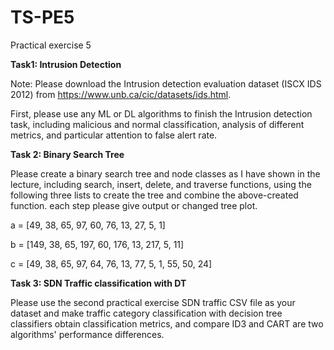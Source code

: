 # TS-PE5
Practical exercise 5

**Task1: Intrusion Detection**

Note: Please download the Intrusion detection evaluation dataset (ISCX IDS 2012) from https://www.unb.ca/cic/datasets/ids.html.

First, please use any ML or DL algorithms to finish the Intrusion detection task, including malicious and normal classification, analysis of different metrics, and particular attention to false alert rate.

**Task 2: Binary Search Tree**

Please create a binary search tree and node classes as I have shown in the lecture, including search, insert, delete, and traverse functions, using the following three lists to create the tree and combine the above-created function. each step please give output or changed tree plot.

a = [49, 38, 65, 97, 60, 76, 13, 27, 5, 1]

b = [149, 38, 65, 197, 60, 176, 13, 217, 5, 11]

c = [49, 38, 65, 97, 64, 76, 13, 77, 5, 1, 55, 50, 24]

**Task 3: SDN Traffic classification with DT**

Please use the second practical exercise  SDN traffic CSV file as your dataset and make traffic category classification with decision tree classifiers obtain classification metrics, and compare ID3 and CART are two algorithms' performance differences.
